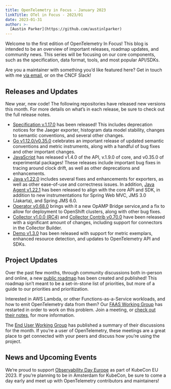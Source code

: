 ```yaml
---
title: OpenTelemetry in Focus - January 2023
linkTitle: OTel in Focus - 2023/01
date: 2023-01-31
author: >-
  [Austin Parker](https://github.com/austinlparker)
---
```


Welcome to the first edition of OpenTelemetry In Focus! This blog is intended to
be an overview of important releases, roadmap updates, and community news. This
series will be focusing on our core components, such as the specification, data
format, tools, and most popular API/SDKs.

Are you a maintainer with something you’d like featured here? Get in
touch with me [via email](mailto:austin@lightstep.com), or on the CNCF Slack!

## Releases and Updates

New year, new code! The following repositories have released new versions this
month. For more details on what’s in each release, be sure to check out the full
release notes.

- [Specification
v.1.17.0](https://github.com/open-telemetry/opentelemetry-specification/releases/tag/v1.17.0)
has been released! This includes deprecation notices for the Jaeger exporter,
histogram data model stability, changes to semantic conventions, and several
other changes.
- [Go
v1.12.0/v0.35.0](https://github.com/open-telemetry/opentelemetry-go/releases/tag/v1.12.0)
celebrates an important release of updated semantic conventions and metric
instruments, along with a handful of bug fixes and other important changes.
- [JavaScript](https://github.com/open-telemetry/opentelemetry-js/releases) has
released v1.4.0 of the API, v.1.9.0 of core, and v0.35.0 of experimental
packages! These releases include important bug fixes in tracing around clock
drift, as well as other deprecations and enhancements.
- [Java
v1.22.0](https://github.com/open-telemetry/opentelemetry-java/releases/tag/v1.22.0)
includes several fixes and enhancements for exporters, as well as other
ease-of-use and correctness issues. In addition, [Java Agent
v1.22.1](https://github.com/open-telemetry/opentelemetry-java-instrumentation/releases/tag/v1.22.1)
has been released to align with the core API and SDK, in addition to new
instrumentations for Spring Web MVC, JMS 3.0 (Jakarta), and Spring JMS 6.0.
- [Operator
v0.68.0](https://github.com/open-telemetry/opentelemetry-operator/releases/tag/v0.68.0)
brings with it a new OpAMP Bridge service,and a fix to allow for deployment to
OpenShift clusters, along with other bug fixes.
- [Collector v1.0.0
(RC4)](https://github.com/open-telemetry/opentelemetry-collector/releases/tag/v0.70.0)
and [Collector Contrib
v0.70.0](https://github.com/open-telemetry/opentelemetry-collector-contrib/releases/tag/v0.70.0)
have been released with a significant amount of changes, including support for
connectors in the Collector Builder.
- [Demo
v1.3.0](https://github.com/open-telemetry/opentelemetry-demo/releases/tag/1.3.0)
has been released with support for metric exemplars, enhanced resource
detection, and updates to OpenTelemetry API and SDKs.

## Project Updates

Over the past few months, through community discussions both in-person and
online, a new [public roadmap](/community/roadmap/) has
been created and published! This roadmap isn’t meant to be a set-in-stone list
of priorities, but more of a guide to our priorities and prioritization.

Interested in AWS Lambda, or other Functions-as-a-Service workloads, and how to
emit OpenTelemetry data from them? Our [FAAS Working
Group](https://github.com/open-telemetry/community#implementation-sigs) has
restarted in order to work on this problem. Join a meeting, or [check out their
notes](https://docs.google.com/document/d/187XYoQcXQ9JxS_5v2wvZ0NEysaJ02xoOYNXj08pT0zc/edit),
for more information.

The [End User Working
Group](/blog/2023/otel-end-user-discussions-january-2023)
has published a summary of their discussions for the month. If you’re a user of
OpenTelemetry, these meetings are a great place to get connected with your peers
and discuss how you’re using the project.

## News and Upcoming Events

We’re proud to support [Observability Day
Europe](https://events.linuxfoundation.org/kubecon-cloudnativecon-europe/cncf-hosted-co-located-events/observability-day/)
as part of KubeCon EU 2023. If you’re planning to be in Amsterdam for KubeCon,
be sure to come a day early and meet up with OpenTelemetry contributors and
maintainers!
